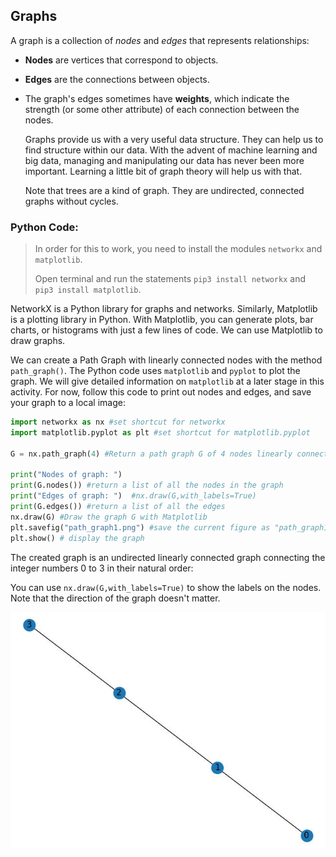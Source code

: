 <!--title={Graphs}-->

<!--badges={Python:10}-->

<!--concepts={introToGraphs, pythonCode}-->

## Graphs

A graph is a collection of *nodes* and *edges* that represents relationships:

- **Nodes** are vertices that correspond to objects.

- **Edges** are the connections between objects.

- The graph's edges sometimes have **weights**, which indicate the strength (or some other attribute) of each connection between the nodes.

  Graphs provide us with a very useful data structure. They can help us to find structure within our data. With the advent of machine learning and big data, managing and manipulating our data has never been more important. Learning a little bit of graph theory will help us with that.
  
  Note that trees are a kind of graph. They are undirected, connected graphs without cycles.

### Python Code:

> In order for this to work, you need to install the modules `networkx` and `matplotlib`.
>
> Open terminal and run the statements `pip3 install networkx` and `pip3 install matplotlib`.

NetworkX is a Python library for graphs and networks. Similarly, Matplotlib is a plotting library in Python. With Matplotlib, you can generate plots, bar charts, or histograms with just a few lines of code. We can use Matplotlib to draw graphs.

We can create a Path Graph with linearly connected nodes with the method `path_graph()`. The Python code uses `matplotlib` and `pyplot` to plot the graph. We will give detailed information on `matplotlib` at a later stage in this activity. For now, follow this code to print out nodes and edges, and save your graph to a local image:

```python
import networkx as nx #set shortcut for networkx
import matplotlib.pyplot as plt #set shortcut for matplotlib.pyplot

G = nx.path_graph(4) #Return a path graph G of 4 nodes linearly connected by 4-1 edges

print("Nodes of graph: ")
print(G.nodes()) #return a list of all the nodes in the graph
print("Edges of graph: ")  #nx.draw(G,with_labels=True)
print(G.edges()) #return a list of all the edges
nx.draw(G) #Draw the graph G with Matplotlib
plt.savefig("path_graph1.png") #save the current figure as "path_graph1.png"
plt.show() # display the graph
```

The created graph is an undirected linearly connected graph connecting the integer numbers 0 to 3 in their natural order: 

You can use `nx.draw(G,with_labels=True)` to show the labels on the nodes. Note that the direction of the graph doesn't matter.

<img src="../images/1.jpg" />